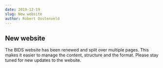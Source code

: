 ```yaml
---
date: 2019-12-19
slug: New website
author: Robert Oostenveld
---
```


## New website

The BIDS website has been renewed and split over multiple pages. This makes it easier to manage the content, structure and the format. Please stay tuned for new updates to the website.
